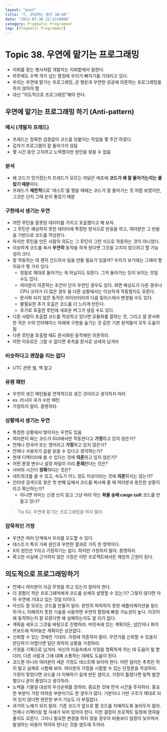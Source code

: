 ```yaml
---
layout: "post"
title: "7. 코딩하는 동안 38~40"
date: "2023-07-30 22:22+0900"
category: Progmatic Programmer
tag: [Progmatic Programmer]
---
```


# Topic 38. 우연에 맡기는 프로그래밍

- 지뢰를 찾는 병사처럼 개발자는 지뢰밭에서 일한다.
- 하루에도 수백 개가 넘는 함정에 우리가 빠지기를 기대리고 있다.
- 우리는 우연에 맡기는 프로그래밍, 곧 행운과 우연한 성공에 의존하는 프로그래밍을 하지 않아야 함
- 대신 "의도적으로 프로그래밍"해야 한다.

## 우연에 맡기는 프로그래밍 하기 (Anti-pattern)

### 예시 (개발자 프레드)

- 프레드는 정확한 검증없이 코드를 덧붙이는 작업을 몇 주간 하였다.
- 갑자기 프로그램이 잘 돌아가지 않음
- 몇 시간 동안 고치려고 노력했지만 원인을 찾을 수 없음

### 분석

- 왜 코드가 망가졌는지 프레드가 모르는 까닭은 애초에 **코드가 왜 잘 돌아가는지는 몰랐기 때문**이다.
- 프레드가 **제한적**으로 '테스트'를 했을 때에는 코드가 잘 돌아가는 것 처럼 보였지만, 그것은 단지 그때 운이 좋았기 때문

### 구현에서 생기는 우연

- 어떤 루틴을 잘못된 데이터를 가지고 호출했다고 해 보자.
- 그 루틴은  예상하지 못한 데이터에 특정한 방식으로 반응을 하고, 여러분은 그 반을을 기반으로 코드를 작성한다.
- 하지만 루틴을 만든 사람의 의도는 그 루틴이 그런 식으로 작동하는 것이 아니었다.
- 이상하게 코드를 짜서 **우연히** 동작을 하게 된다면 그것을 고치지 않으려고 할 가능성이 크다.
- 잘 작동하는 데 괜히 건드려서 일을 만들 필요가 있을까? 우리가 보기에는 그래야 할 이유가 몇 가지 있다.
  - 정말로 제대로 돌아가는 게 아닐지도 모른다. 그저 돌아가는 듯이 보이는 것일 수도 있다.
  - 여러분이 의존하는 조건이 단지 우연인 경우도 있다. 화면 해상도가 다른 경우나 CPU 코어가 더 많은 경우 들 다른 상황에서는 이상하게 작동할지도 모른다.
  - 문서화 되지 않은 동작은 라이브러리의 다음 릴리스에서 변경될 수도 있다.
  - 불필요한 추가 호출은 코드를 더 느리게 만든다.
  - 추가로 호출한 루틴에 새로운 버그가 생길 수도 있다.
- 다른 사람이 호출할 코드를 작성하고 있다면 모듈화를 잘하는 것, 그리고 잘 문서화한 적은 수의 인터페이스 아래에 구현을 숨기는 것 같은 기본 원칙들이 모두 도움이 됨
- 다른 루틴을 호출할 때도 문서화된 동작에만 의존하라.
- 어떤 이유로든 그럴 수 없다면 추측을 문서로 상세히 남겨라

### 비슷하다고 괜찮을 리는 없다

- UTC 관련 썰, 책 참고

### 유령 패턴

- 우연히 생긴 패턴들을 연역적으로 생긴 것이라고 생각하지 마라
- ex. 러시아 국가 수반 패턴
- 가정하지 말라. 증명하라.

### 상황에서 생기는 우연

- 특정한 상황에서 빚어지는 우연도 있음
- 여러분이 짜는 코드가 GUI에서만 작동한다고 **가정**하고 있지 않은가?
- 언제나 한국어 또는 영어라고 **가정**하고 있지 않은가?
- 언제나 사용자가 글을 읽을 수 있다고 생각하는가?
- 현재 디렉터리에 쓸 수 있다는 것에 **의존**하고 있지 않은가?
- 어떤 환경 변수나 설정 파일이 미리 **존재**한다는 것은?
- 서버의 시간이 **정확**하다는 것은?
- 네트워크를 쓸 수 있고, 속도가 어느 정도 이상이라는 것에 **의존**하지는 않는가?
- 인터넷 검색으로 찾은 첫 번째 답에서 코드를 복사해 올 때 여러분과 동인한 상황이라고 확신하는가?
  - 아니면 의미는 신경 쓰지 않고 그냥 따라 하는 **화물 숭배 cargo cult** 코드를 만들고 있나?

> Tip 62. 우연에 맡기는 프로그래밍을 하지 말라.

### 암묵적인 가정

- 우연은 여러 단계에서 우리를 오도할 수 있다.
- 테스트가 특히 가짜 원인과 우연한 결과로 가득 찬 영역이다.
- X의 원인은 Y라고 가정하기는 쉽다. 하지만 가정하지 말라. 증명하라.
- 확고한 사실에 근거하지 않은 가정은 어떤 프로젝트에서든 재앙의 근원이 된다.

## 의도적으로 프로그래밍하기

- 언제나 여러분이 지금 무엇을 하고 있는지 알아야 한다.
- 더 경험이 적은 프로그래머에게 코드를 상세히 설명할 수 있는가? 그렇지 않다면 아마 우연에 기대고 있는 것일 터이다.
- 자신도 잘 모르는 코드를 만들지 말라. 완전히 파악하지 못한 애플리케이션을 빌드하거나, 이해하지 못한 기술을 사용하면 우연의 함정에 빠질 가능성이 높다. 이것이 왜 동작하는지 잘 모른다면 왜 실패하는지도 알 리가 없다.
- 계획을 세우고 그것을 바탕으로 진행하라. 머릿속에 있는 계획이든, 냅킨이나 화이프보드에 적어놓은 계획이든 상관없다.
- 신뢰할 수 있는 것에만 기대라. 가정에 의존하지 말라. 무언가를 신회할 수 있을지 판단하기 어렵다면 일단 최악의 상황을 가정하라.
- 가정을 기록으로 남겨라. 자신의 마음속에서 가정을 명확하게 하는 데 도움이 될 뿐더러, 다른 사람과 그에 대해 소통하는 데에도 도움이 된다.
- 코드뿐 아니라 여러분이 세운 가정도 테스트해 보아야 한다. 어떤 일이든 추측만 하지 말고 실제로 시험해 보라. 여러분의 가정을 시험할 수 있는 단정문을 작성하라. 가정이 맞았다면 코드를 더 이해하기 쉽게 만든 셈이고, 가정이 틀렸다면 일찍 발견했으니 운이 좋았다고 생각하라.
- 노력을 기울일 대상의 우선순위를 정하라. 중요한 것에 먼저 시간을 투자하라. 중요한 부분이 가장 어려운 부분이기도 한 경우가 많다. 기본이나 기반 구조가 제대로 되어 있지 않다면 현란한 부가 기능도 다 부질없다.
- 과거의 노예가 되지 말라. 기존 코드가 앞으로 짤 코드를 지배하도록 놓아두지 말라. 언제나 리팩터링 할 자세가 되어 있어야 한다. 이런 결정이 프로젝트 일정에 영햐을 줄지도 모른다. 그러니 필요한 변경을 하지 않을 경우의 비용보다 일정이 늦어져서 발생하는 비용이 적어야 한다는 것을 염두에 두어라.


